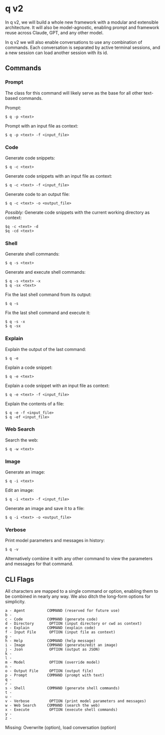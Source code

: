 # q v2

In q v2, we will build a whole new framework with a modular and extensible architecture. It will also be model-agnostic, enabling prompt and framework reuse across Claude, GPT, and any other model.

In q v2 we will also enable conversations  to use any combination of commands. Each conversation is separated by active terminal sessions, and a new session can load another session with its id.  

## Commands

### Prompt

The class for this command will likely serve as the base for all other text-based commands.

Prompt:
```
$ q -p <text>
```

Prompt with an input file as context:
```
$ q -p <text> -f <input_file>
```

### Code

Generate code snippets:
```
$ q -c <text>
```

Generate code snippets with an input file as context:
```
$ q -c <text> -f <input_file>
```

Generate code to an output file:
```
$ q -c <text> -o <output_file>
```

*Possibly:* Generate code snippets with the current working directory as context:
```
$q -c <text> -d
$q -cd <text>
```

### Shell

Generate shell commands:
```
$ q -s <text>
```

Generate and execute shell commands:
```
$ q -s <text> -x
$ q -sx <text>
```

Fix the last shell command from its output:
```
$ q -s
```

Fix the last shell command and execute it:
```
$ q -s -x
$ q -sx
```

### Explain

Explain the output of the last command:
```
$ q -e
```

Explain a code snippet:
```
$ q -e <text>
```

Explain a code snippet with an input file as context:
```
$ q -e <text> -f <input_file>
```

Explain the contents of a file:
```
$ q -e -f <input_file>
$ q -ef <input_file>
```

### Web Search

Search the web:
```
$ q -w <text>
```

### Image

Generate an image:
```
$ q -i <text>
```

Edit an image:
```
$ q -i <text> -f <input_file>
```

Generate an image and save it to a file:
```
$ q -i <text> -o <output_file>
```

### Verbose

Print model parameters and messages in history:
```
$ q -v
```

Alternatively combine it with any other command to view the parameters and messages for that command.


## CLI Flags

All characters are mapped to a single command or option, enabling them to be combined in nearly any way. We also ditch the long-form options for simplicity.

```
a - Agent          COMMAND (reserved for future use)
b -
c - Code           COMMAND (generate code)
d - Directory       OPTION (input directory or cwd as context)
e - Explain        COMMAND (explain code)
f - Input File      OPTION (input file as context)
g -
h - Help           COMMAND (help message)
i - Image          COMMAND (generate/edit an image)
j - Json            OPTION (output as JSON)
k -
l - 
m - Model           OPTION (override model)
n -
o - Output File     OPTION (output file)
p - Prompt         COMMAND (prompt with text)
q -
r -
s - Shell          COMMAND (generate shell commands)
t -
u -
v - Verbose         OPTION (print model parameters and messages)
w - Web Search     COMMAND (search the web)
x - Execute         OPTION (execute shell commands)
y -
z -
```

Missing: Overwrite (option), load conversation (option)